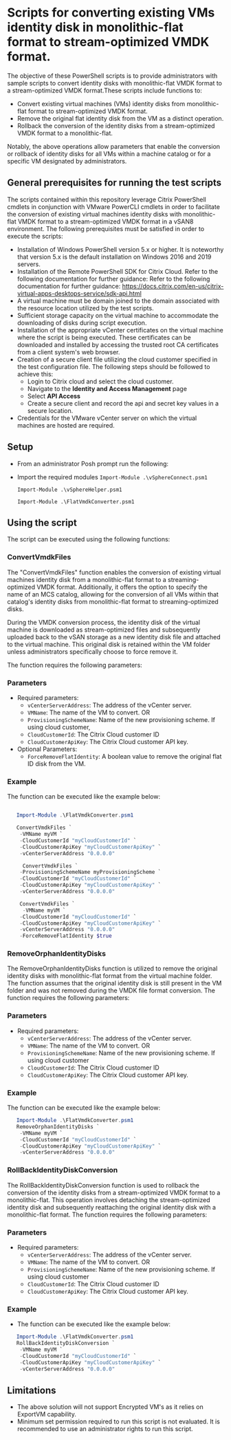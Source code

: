 # Scripts for converting existing VMs identity disk in monolithic-flat format to stream-optimized VMDK format.
The objective of these PowerShell scripts is to provide administrators with sample scripts to convert identity disks with monolithic-flat VMDK format to a stream-optimized VMDK format.These scripts include functions to:

 - Convert existing virtual machines (VMs) identity disks from monolithic-flat format to stream-optimized VMDK format.
 - Remove the original flat identity disk from the VM as a distinct operation.
 - Rollback the conversion of the identity disks from a stream-optimized VMDK format to a monolithic-flat.

 Notably, the above operations allow parameters that enable the conversion or rollback of identity disks for all VMs within a machine catalog or for a specific VM designated by administrators.
 
 
## General prerequisites for running the test scripts
The scripts contained within this repository leverage Citrix PowerShell cmdlets in conjunction with VMware PowerCLI cmdlets in order to facilitate the conversion of existing virtual machines identity disks with monolithic-flat VMDK format to a stream-optimized VMDK format in a vSAN8 environment. The following prerequisites must be satisfied in order to execute the scripts:
* Installation of Windows PowerShell version 5.x or higher. It is noteworthy that version 5.x is the default installation on Windows 2016 and 2019 servers.
* Installation of the Remote PowerShell SDK for Citrix Cloud. Refer to the following documentation for further guidance: Refer to the following documentation for further guidance: https://docs.citrix.com/en-us/citrix-virtual-apps-desktops-service/sdk-api.html
* A virtual machine must be domain joined to the domain associated with the resource location utilized by the test scripts.
* Sufficient storage capacity on the virtual machine to accommodate the downloading of disks during script execution.
* Installation of the appropriate vCenter certificates on the virtual machine where the script is being executed. These certificates can be downloaded and installed by accessing the trusted root CA certificates from a client system's web browser.
* Creation of a secure client file utilizing the cloud customer specified in the test configuration file. The following steps should be followed to achieve this:
    * Login to Citrix cloud and select the cloud customer.
    * Navigate to the **Identity and Access Management** page
    * Select **API Access**
    * Create a secure client and record the api and secret key values in a secure location.
* Credentials for the VMware vCenter server on which the virtual machines are hosted are required.

## Setup
* From an administrator Posh prompt run the following:
* Import the required modules
   `Import-Module .\vSphereConnect.psm1`

   `Import-Module .\vSphereHelper.psm1`

   `Import-Module .\FlatVmdkConverter.psm1`


## Using the script
The script can be executed using the following functions:
### ConvertVmdkFiles
The "ConvertVmdkFiles" function enables the conversion of existing virtual machines identity disk from a monolithic-flat format to a streaming-optimized VMDK format. Additionally, it offers the option to specify the name of an MCS catalog, allowing for the conversion of all VMs within that catalog's identity disks from monolithic-flat format to streaming-optimized disks.

During the VMDK conversion process, the identity disk of the virtual machine is downloaded as stream-optimized files and subsequently uploaded back to the vSAN storage as a new identity disk file and attached to the virtual machine. This original disk is retained within the VM folder unless administrators specifically choose to force remove it.

The function requires the following parameters:
### Parameters
- Required parameters:
    - `vCenterServerAddress`: The address of the vCenter server.
    - `VMName`: The name of the VM to convert.
    OR 
	- `ProvisioningSchemeName`: Name of the new provisioning scheme.
    If using cloud customer, 
    - `CloudCustomerId`: The Citrix Cloud customer ID 
	- `CloudCustomerApiKey`: The Citrix Cloud customer API key.
- Optional Parameters:
    - `ForceRemoveFlatIdentity`: A boolean value to remove the original flat ID disk from the VM.
	
### Example
The function can be executed like the example below:

```powershell

   Import-Module .\FlatVmdkConverter.psm1

   ConvertVmdkFiles `
    -VMName myVM `
    -CloudCustomerId "myCloudCustomerId" `
    -CloudCustomerApiKey "myCloudCustomerApiKey" `
    -vCenterServerAddress "0.0.0.0"

     ConvertVmdkFiles `
    -ProvisioningSchemeName myProvisioningScheme `
    -CloudCustomerId "myCloudCustomerId" `
    -CloudCustomerApiKey "myCloudCustomerApiKey" `
    -vCenterServerAddress "0.0.0.0"

    ConvertVmdkFiles `
     -VMName myVM `
    -CloudCustomerId "myCloudCustomerId" `
    -CloudCustomerApiKey "myCloudCustomerApiKey" `
    -vCenterServerAddress "0.0.0.0"
    -ForceRemoveFlatIdentity $true
```
 
 ### RemoveOrphanIdentityDisks
 The RemoveOrphanIdentityDisks function is utilized to remove the original identity disks with monolithic-flat format from the virtual machine folder. The function assumes that the original identity disk is still present in the VM folder and was not removed during the VMDK file format conversion. The function requires the following parameters:

 ### Parameters
- Required parameters:
    - `vCenterServerAddress`: The address of the vCenter server.
    - `VMName`: The name of the VM to convert.
    OR 
	- `ProvisioningSchemeName`: Name of the new provisioning scheme.
    If using cloud customer 
    - `CloudCustomerId`: The Citrix Cloud customer ID 
	- `CloudCustomerApiKey`: The Citrix Cloud customer API key.

### Example
The function can be executed like the example below:

```powershell
   Import-Module .\FlatVmdkConverter.psm1
   RemoveOrphanIdentityDisks `
	-VMName myVM `
	-CloudCustomerId "myCloudCustomerId" `
	-CloudCustomerApiKey "myCloudCustomerApiKey" `
	-vCenterServerAddress "0.0.0.0"
```

### RollBackIdentityDiskConversion
The RollBackIdentityDiskConversion function is used to rollback the conversion of the identity disks from a stream-optimized VMDK format to a monolithic-flat. This operation involves detaching the stream-optimized identity disk and subsequently reattaching the original identity disk with a monolithic-flat format. The function requires the following parameters:

### Parameters
- Required parameters:
    - `vCenterServerAddress`: The address of the vCenter server.
    - `VMName`: The name of the VM to convert.
    OR 
	- `ProvisioningSchemeName`: Name of the new provisioning scheme.
    If using cloud customer 
    - `CloudCustomerId`: The Citrix Cloud customer ID 
	- `CloudCustomerApiKey`: The Citrix Cloud customer API key.

### Example
- The function can be executed like the example below:

```powershell
   Import-Module .\FlatVmdkConverter.psm1
   RollBackIdentityDiskConversion `
	-VMName myVM `
	-CloudCustomerId "myCloudCustomerId" `
	-CloudCustomerApiKey "myCloudCustomerApiKey" `
	-vCenterServerAddress "0.0.0.0"
```

## Limitations
* The above solution will not support Encrypted VM's  as it relies on ExportVM capability.
* Minimum set permission required to run this script is not evaluated. It is recommended to use an administrator rights to run this script.